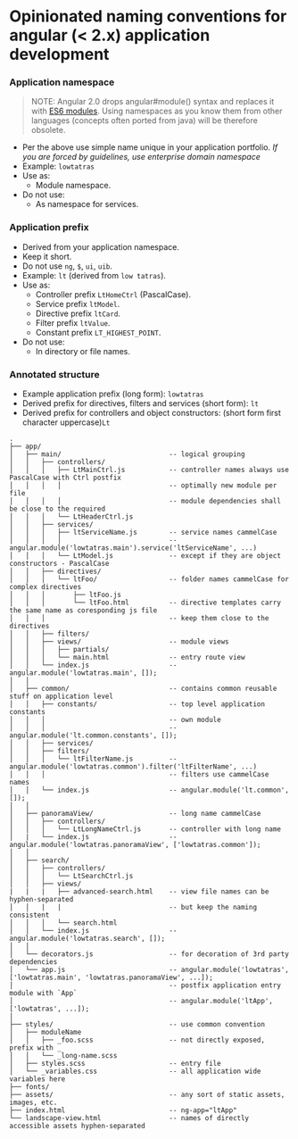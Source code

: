 
# Opinionated naming conventions for angular (< 2.x) application development

### Application namespace
> NOTE: Angular 2.0 drops angular#module() syntax and replaces it with [ES6 modules](http://exploringjs.com/es6/ch_modules.html). Using namespaces as you know them from other languages (concepts often ported from java) will be therefore obsolete.

- Per the above use simple name unique in your application portfolio. _If you are forced by guidelines, use enterprise domain namespace_
- Example: `lowtatras`
- Use as: 
    - Module namespace.  
- Do not use:
    - As namespace for services.    


### Application prefix
- Derived from your application namespace.
- Keep it short.
- Do not use `ng`, `$`, `ui`, `uib`.
- Example: `lt` (derived from `low tatras`).
- Use as:
    - Controller prefix `LtHomeCtrl` (PascalCase).
    - Service prefix `ltModel`.
    - Directive prefix `ltCard`.
    - Filter prefix `ltValue`.
    - Constant prefix `LT_HIGHEST_POINT`.
- Do not use:
    - In directory or file names.    


### Annotated structure    
- Example application prefix (long form): `lowtatras`
- Derived prefix for directives, filters and services (short form): `lt`
- Derived prefix for controllers and object constructors: (short form first character uppercase)`Lt`

```
.
├── app/
│   ├── main/                           -- logical grouping
│   │   ├── controllers/
│   │   │   ├── LtMainCtrl.js           -- controller names always use PascalCase with Ctrl postfix
│   │   │   │                           -- optimally new module per file
│   │   │   │                           -- module dependencies shall be close to the required
│   │   │   └── LtHeaderCtrl.js
│   │   ├── services/
│   │   │   ├── ltServiceName.js        -- service names cammelCase
│   │   │   │                           -- angular.module('lowtatras.main').service('ltServiceName', ...)
│   │   │   └── LtModel.js              -- except if they are object constructors - PascalCase
│   │   ├── directives/
│   │   │   └── ltFoo/                  -- folder names cammelCase for complex directives
│   │   │       ├── ltFoo.js
│   │   │       └── ltFoo.html          -- directive templates carry the same name as coresponding js file
│   │   │                               -- keep them close to the directives
│   │   ├── filters/
│   │   ├── views/                      -- module views
│   │   │   ├── partials/
│   │   │   └── main.html               -- entry route view
│   │   └── index.js                    -- angular.module('lowtatras.main', []);
│   │               
│   ├── common/                         -- contains common reusable stuff on application level
│   │   ├── constants/                  -- top level application constants
│   │   │                               -- own module
│   │   │                               -- angular.module('lt.common.constants', []);
│   │   ├── services/   
│   │   ├── filters/    
│   │   │   └── ltFilterName.js         -- angular.module('lowtatras.common').filter('ltFilterName', ...)
│   │   │                               -- filters use cammelCase names
│   │   └── index.js                    -- angular.module('lt.common', []);
│   │   
│   ├── panoramaView/                   -- long name cammelCase
│   │   ├── controllers/    
│   │   │   └── LtLongNameCtrl.js       -- controller with long name
│   |   └── index.js                    -- angular.module('lowtatras.panoramaView', ['lowtatras.common']);
│   │           
│   ├── search/                 
│   │   ├── controllers/    
│   │   │   └── LtSearchCtrl.js          
│   │   ├── views/
|   |   |   ├── advanced-search.html    -- view file names can be hyphen-separated
│   │   |   |                           -- but keep the naming consistent 
│   │   │   └── search.html 
│   │   └── index.js                    -- angular.module('lowtatras.search', []);
│   │       
│   └── decorators.js                   -- for decoration of 3rd party dependencies
│   └── app.js                          -- angular.module('lowtatras', ['lowtatras.main', 'lowtatras.panoramaView', ...]);
│                                       -- postfix application entry module with `App`
│                                       -- angular.module('ltApp', ['lowtatras', ...]);                                      
│
├── styles/                             -- use common convention
│   ├── moduleName
│   │   ├── _foo.scss                   -- not directly exposed, prefix with _
│   │   └── _long-name.scss
│   ├── styles.scss                     -- entry file
│   └── _variables.css                  -- all application wide variables here
├── fonts/
├── assets/                             -- any sort of static assets, images, etc.
├── index.html                          -- ng-app="ltApp"
└── landscape-view.html                 -- names of directly accessible assets hyphen-separated 
```